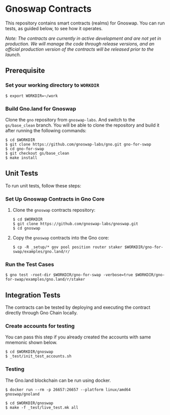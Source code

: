 # Gnoswap Contracts

This repository contains smart contracts (realms) for Gnoswap. You can run tests, as guided below, to see how it operates.

_Note: The contracts are currently in active development and are not yet in production. We will manage the code through release versions, and an official production version of the contracts will be released prior to the launch._

## Prerequisite

### Set your working directory to `WORKDIR`

```
$ export WORKDIR=~/work
```

### Build Gno.land for Gnoswap

Clone the `gno` repository from `gnoswap-labs`. And switch to the `gs/base_clean` branch. You will be able to clone the repository and build it after running the following commands:

```
$ cd $WORKDIR
$ git clone https://github.com/gnoswap-labs/gno.git gno-for-swap
$ cd gno-for-swap
$ git checkout gs/base_clean
$ make install
```

## Unit Tests

To run unit tests, follow these steps:

### Set Up Gnoswap Contracts in Gno Core

1. Clone the `gnoswap` contracts repository:

   ```
   $ cd $WORKDIR
   $ git clone https://github.com/gnoswap-labs/gnoswap.git
   $ cd gnoswap
   ```

2. Copy the `gnoswap` contracts into the Gno core:

   ```
   $ cp -R _setup/* gov pool position router staker $WORKDIR/gno-for-swap/examples/gno.land/r/
   ```

### Run the Test Cases

```
$ gno test -root-dir $WORKDIR/gno-for-swap -verbose=true $WORKDIR/gno-for-swap/examples/gno.land/r/staker
```

## Integration Tests

The contracts can be tested by deploying and executing the contract directly through Gno Chain locally.

### Create accounts for testing

You can pass this step if you already created the accounts with same mnemonic shown below.

```
$ cd $WORKDIR/gnoswap
$ _test/init_test_accounts.sh
```

### Testing

The Gno.land blockchain can be run using docker.

```
$ docker run --rm -p 26657:26657 --platform linux/amd64 gnoswap/gnoland
```

```
$ cd $WORKDIR/gnoswap
$ make -f _test/live_test.mk all
```
